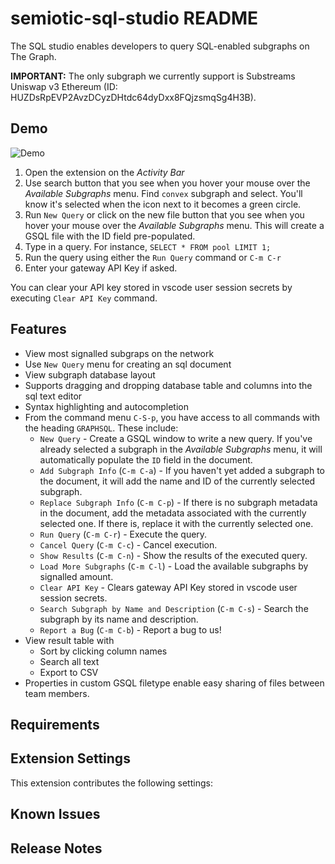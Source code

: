 # semiotic-sql-studio README

The SQL studio enables developers to query SQL-enabled subgraphs on The Graph.

**IMPORTANT:** The only subgraph we currently support is Substreams Uniswap v3 Ethereum (ID: HUZDsRpEVP2AvzDCyzDHtdc64dyDxx8FQjzsmqSg4H3B).

## Demo

![Demo](https://sql-studio-webapp.vercel.app/studio.gif)

1. Open the extension on the *Activity Bar*
2. Use search button that you see when you hover your mouse over the *Available Subgraphs* menu. Find `convex` subgraph and select. You'll know it's selected when the icon next to it becomes a green circle.
4. Run `New Query` or click on the new file button that you see when you hover your mouse over the *Available Subgraphs* menu. This will create a GSQL file with the ID field pre-populated.
5. Type in a query. For instance, `SELECT * FROM pool LIMIT 1;`
6. Run the query using either the `Run Query` command or `C-m C-r`
7. Enter your gateway API Key if asked.

You can clear your API key stored in vscode user session secrets by executing `Clear API Key` command.

## Features

- View most signalled subgraps on the network
- Use `New Query` menu for creating an sql document
- View subgraph database layout
- Supports dragging and dropping database table and columns into the sql text editor
- Syntax highlighting and autocompletion
- From the command menu `C-S-p`, you have access to all commands with the heading `GRAPHSQL`. These include:
  - `New Query` - Create a GSQL window to write a new query. If you've already selected a subgraph in the *Available Subgraphs* menu, it will automatically populate the `ID` field in the document.
  - `Add Subgraph Info` (`C-m C-a`) - If you haven't yet added a subgraph to the document, it will add the name and ID of the currently selected subgraph.
  - `Replace Subgraph Info` (`C-m C-p`) - If there is no subgraph metadata in the document, add the metadata associated with the currently selected one. If there is, replace it with the currently selected one.
  - `Run Query` (`C-m C-r`) - Execute the query.
  - `Cancel Query` (`C-m C-c`) - Cancel execution.
  - `Show Results` (`C-m C-n`) - Show the results of the executed query.
  - `Load More Subgraphs` (`C-m C-l`) - Load the available subgraphs by signalled amount.
  - `Clear API Key` - Clears gateway API Key stored in vscode user session secrets.
  - `Search Subgraph by Name and Description` (`C-m C-s`) - Search the subgraph by its name and description.
  - `Report a Bug` (`C-m C-b`) - Report a bug to us!
- View result table with
  - Sort by clicking column names
  - Search all text
  - Export to CSV
- Properties in custom GSQL filetype enable easy sharing of files between team members.

## Requirements

## Extension Settings

This extension contributes the following settings:

## Known Issues

## Release Notes
